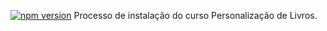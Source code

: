 [![npm version](http://img.shields.io/npm/v/REPO.svg?style=flat)](https://github.com/aprenderdigital/personalizar-instalar "View this project on npm")
Processo de instalação do curso Personalização de Livros.
